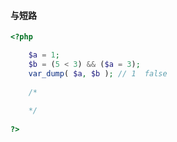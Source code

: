 #### 与短路

```php
<?php

    $a = 1;
    $b = (5 < 3) && ($a = 3);  
    var_dump( $a, $b ); // 1  false
    
    /*
        
    */
    
?>
```




